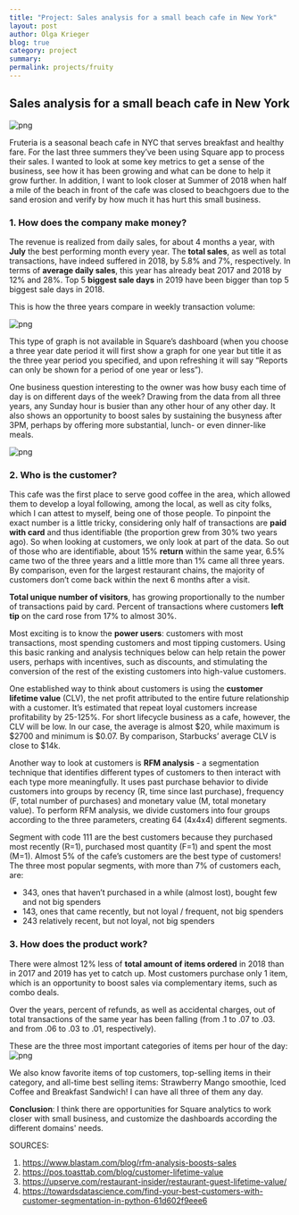 ```yaml
---
title: "Project: Sales analysis for a small beach cafe in New York"
layout: post
author: Olga Krieger
blog: true
category: project
summary:
permalink: projects/fruity
---
```

## Sales analysis for a small beach cafe in New York
![png](/assets/images/posts/fruit/fruit-main.jpg)

Fruteria is a seasonal beach cafe in NYC that serves breakfast and healthy fare. For the last three summers they’ve been using Square app to process their sales. I wanted to look at some key metrics to get a sense of the business, see how it has been growing and what can be done to help it grow further. In addition, I want to look closer at Summer of 2018 when half a mile of the beach in front of the cafe was closed to beachgoers due to the sand erosion and verify by how much it has hurt this small business. 

### 1. How does the company make money?

The revenue is realized from daily sales, for about 4 months a year, with **July** the best performing month every year. The **total sales**, as well as total transactions, have indeed suffered in 2018, by 5.8% and 7%, respectively. In terms of **average daily sales**, this year has already beat 2017 and 2018 by  12% and 28%. Top 5 **biggest sale days** in 2019 have been bigger than top 5 biggest sale days in 2018. 

This is how the three years compare in weekly transaction volume:

![png](/assets/images/posts/fruit/transactions_weekly.png)

This type of graph is not available in Square’s dashboard (when you choose a three year date period it will first show a graph for one year but title it as the three year period you specified, and upon refreshing it will say “Reports can only be shown for a period of one year or less”).

One business question interesting to the owner was how busy each time of day is on different days of the week? Drawing from the data from all three years, any Sunday hour is busier than any other hour of any other day. It also shows an opportunity to boost sales by sustaining the busyness after 3PM, perhaps by offering more substantial, lunch- or even dinner-like meals.



![png](/assets/images/posts/fruit/transactions_hourly.png)



### 2. Who is the customer?

This cafe was the first place to serve good coffee in the area, which allowed them to develop a loyal following, among the local, as well as city folks, which I can attest to myself, being one of those people. To pinpoint the exact number is a little tricky, considering only half of transactions are **paid with card** and thus identifiable (the proportion grew from 30% two years ago). So when looking at customers, we only look at part of the data. So out of those who are identifiable, about 15% **return** within the same year, 6.5% came two of the three years and a little more than 1% came all three years. By comparison, even for the largest restaurant chains, the majority of customers don’t come back within the next 6 months after a visit. 

**Total unique number of visitors**, has growing proportionally to the number of transactions paid by card. Percent of transactions where customers **left tip** on the card rose from 17% to almost 30%.

Most exciting is to know the **power users**: customers with most transactions, most spending customers and most tipping customers. Using this basic ranking and analysis techniques below can help retain the power users, perhaps with incentives, such as discounts, and stimulating the conversion of the rest of the existing customers into high-value customers.

One established way to think about customers is using the **customer lifetime value** (CLV), the net profit attributed to the entire future relationship with a customer. It’s estimated that repeat loyal customers increase profitability by 25-125%. For short lifecycle business as a cafe, however, the CLV will be low. In our case, the average is almost $20, while maximum is $2700 and minimum is $0.07. By comparison, Starbucks’ average CLV is close to $14k.

Another way to look at customers is **RFM analysis** - a segmentation technique that identifies different types of customers to then interact with each type more meaningfully. It uses past purchase behavior to divide customers into groups by recency (R, time since last purchase), frequency (F, total number of purchases) and monetary value (M, total monetary value). To perform RFM analysis, we divide customers into four groups according to the three parameters, creating 64 (4x4x4) different segments.

Segment with code 111 are the best customers because they purchased most recently (R=1), purchased most quantity (F=1) and spent the most (M=1). Almost 5% of the cafe’s customers are the best type of  customers! The three most popular segments, with more than 7% of customers each, are:
- 343, ones that haven’t purchased in a while (almost lost), bought few and not big spenders
- 143, ones that came recently, but not loyal / frequent, not big spenders
- 243 relatively recent, but not loyal, not big spenders



### 3. How does the product work? 

There were almost 12% less of **total amount of items ordered** in 2018 than in 2017 and 2019 has yet to catch up. Most customers purchase only 1 item, which is an opportunity to boost sales via complementary items, such as combo deals. 

Over the years, percent of refunds, as well as accidental charges, out of total transactions of the same year has been falling (from .1 to .07 to .03. and from .06 to .03 to .01, respectively).

These are the three most important categories of items per hour of the day:
![png](/assets/images/posts/fruit/drinks_hourly.png)

We also know favorite items of top customers, top-selling items in their category, and all-time best selling items: Strawberry Mango smoothie, Iced Coffee and Breakfast Sandwich! I can have all three of them any day.

**Conclusion**: I think there are opportunities for Square analytics to work closer with small business, and customize the dashboards according the different domains' needs. 

SOURCES:
1. https://www.blastam.com/blog/rfm-analysis-boosts-sales
2. https://pos.toasttab.com/blog/customer-lifetime-value
3. https://upserve.com/restaurant-insider/restaurant-guest-lifetime-value/
4. https://towardsdatascience.com/find-your-best-customers-with-customer-segmentation-in-python-61d602f9eee6

